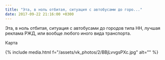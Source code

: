 ```yaml
---
title: "Эта, в ноль отбитая, ситуация с автобусами до горо..."
date: 2017-09-22 21:16:00 +0300
---
```


Эта, в ноль отбитая, ситуация с автобусами до городов типа НН, лучшая реклама РЖД, или вообще любого иного вида транспорта.

Карта

{% include media.html f="/assets/vk_photos/2/BBjLvvgsPXc.jpg" alt="" %}
